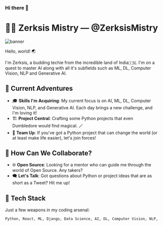 ### Hi there 👋

# 👨‍💻 Zerksis Mistry — @ZerksisMistry

![banner](YourBannerImageURLHere)

Hello, world! 🌏 

I'm Zerksis, a budding techie from the incredible land of India🇮🇳. I'm on a quest to master AI along with all it's subfields such as ML, DL, Computer Vision, NLP and Generative AI.

## 🌟 Current Adventures

- 🎓 **Skills I'm Acquiring**: My current focus is on AI, ML, DL, Computer Vision, NLP, and Generative AI. Each day brings a new challenge, and I'm loving it!
- 🏗 **Project Central**: Crafting some Python projects that even Dumbledore would find magical. 🪄
- 🤝 **Team Up**: If you've got a Python project that can change the world (or at least make life easier), let's join forces!

## 🤔 How Can We Collaborate?

- 🌐 **Open Source**: Looking for a mentor who can guide me through the world of Open Source. Any takers?
- 🗨 **Let's Talk**: Got questions about Python or project ideas that are as short as a Tweet? Hit me up!

## 🧰 Tech Stack

Just a few weapons in my coding arsenal:

```bash
Python, React, ML, Django, Data Science, AI, DL, Computer Vision, NLP, Generative AI


